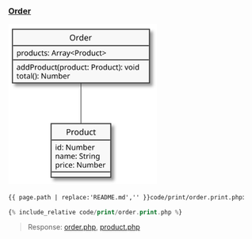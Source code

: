 ### [Order](code.zip)

<img src="assets/object-order.svg" alt="Order" width="300">

`{{ page.path | replace:'README.md','' }}code/print/order.print.php`:

```php
{% include_relative code/print/order.print.php %}
```

> Response: [order.php](response/src/order.php), [product.php](response/src/product.php)
